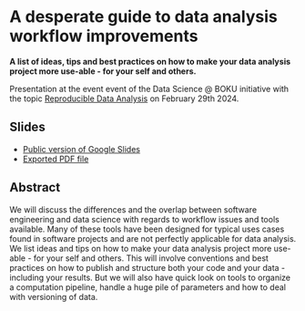 A desperate guide to data analysis workflow improvements
========================================================

**A list of ideas, tips and best practices on how to make your data analysis project more use-able -
for your self and others.**


Presentation at the event event of the Data Science @ BOKU initiative with the topic [Reproducible
Data
Analysis](https://boku.ac.at/rali/stat/data-science-boku/reproducible-data-analysis-29-feb-2024) on
February 29th 2024.


Slides
------

- [Public version of Google Slides](https://docs.google.com/presentation/d/e/2PACX-1vR0qILndW0r-GAd2XBAFO9E772Skn4UWMf7F9INzN2_aWSXjGH_hl-8Y0IahQ629r4YMFfSS_c46TFR/pub?start=false&loop=false&delayms=3000)
- [Exported PDF file](2024-02-29_boku_desperate-workflow-guidelines.pdf)


Abstract
--------

We will discuss the differences and the overlap between software engineering and data science with
regards to workflow issues and tools available. Many of these tools have been designed for typical
uses cases found in software projects and are not perfectly applicable for data analysis. We list
ideas and tips on how to make your data analysis project more use-able - for your self and others.
This will involve conventions and best practices on how to publish and structure both your code and
your data - including your results. But we will also have quick look on tools to organize a
computation pipeline, handle a huge pile of parameters and how to deal with versioning of data.
